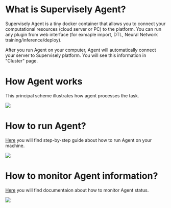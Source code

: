 
# What is Supervisely Agent?

Supervisely Agent is a tiny docker container that allows you to connect your computational resources (cloud server or PC) to the platform. You can run any plugin from web interface (for exmaple import, DTL, Neural Network training/inference/deploy).

After you run Agent on your computer, Agent will automatically connect your server to Supervisely platform. You will see this information in "Cluster" page.  


# How Agent works

This principal scheme illustrates how agent processes the task.

![](https://i.imgur.com/HW6iIXu.png)


# How to run Agent?

[Here](https://docs.supervise.ly/cluster/add_delete_node/add_delete_node/) you will find step-by-step guide about how to run Agent on your machine.

![](https://i.imgur.com/24zHYdz.png)

# How to monitor Agent information?

[Here](https://docs.supervise.ly/cluster/add_delete_node/add_delete_node/) you will find documentaion about how to monitor Agent status.

![](https://i.imgur.com/rgihpsQ.png)